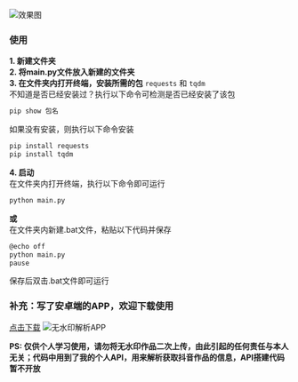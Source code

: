 ![效果图](https://ali.mu-jie.cc/img/20231106202650.png)

### 使用
**1. 新建文件夹**<br>
**2. 将main.py文件放入新建的文件夹**<br>
**3. 在文件夹内打开终端，安装所需的包**
```requests``` 和 ```tqdm```<br>
不知道是否已经安装过？执行以下命令可检测是否已经安装了该包
```bash
pip show 包名
```
如果没有安装，则执行以下命令安装
```bash
pip install requests
pip install tqdm
```

**4. 启动**<br>
在文件夹内打开终端，执行以下命令即可运行
```bash
python main.py
```
**或**<br>
在文件夹内新建.bat文件，粘贴以下代码并保存
```bash
@echo off
python main.py
pause
```
保存后双击.bat文件即可运行

### 补充：写了安卓端的APP，欢迎下载使用
[点击下载](https://ali.mu-jie.cc/static/%E6%97%A0%E6%B0%B4%E5%8D%B0%E8%A7%A3%E6%9E%90.apk)
![无水印解析APP](https://ali.mu-jie.cc/img/20231205224205.png)

**PS: 仅供个人学习使用，请勿将无水印作品二次上传，由此引起的任何责任与本人无关；代码中用到了我的个人API，用来解析获取抖音作品的信息，API搭建代码暂不开放**